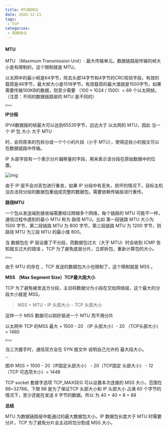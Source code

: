 ```yaml
---
title: MTU和MSS
date: 2020-12-21
tags:
 - TCP
categories:
 - 网络协议
---
```


#### MTU

MTU （Maximum Transmission Unit）: 最大传输单元。数据链路层传输的帧大小是有限制的，这个限制就是 MTU。

以太网中的最小帧是64字节，除去头部14字节和4字节的CRC校验字段，有效的载荷是46字节，最大帧大小是1518字节，有效载荷的最大值就是1500字节。如果需要传输100KB的数据，则至少需要 （100 * 1024 / 1500）= 69 个以太网帧。（注意：不同的数据链路层的 MTU 是不同的）

<img src="https://user-gold-cdn.xitu.io/2020/2/3/1700a73e260cd0cd?imageView2/0/w/1280/h/960/format/webp/ignore-error/1" alt="img" style="zoom:50%;" />

**IP分段**

IPV4数据报的帧最大可以达到65535字节，远远大于 以太网的 MTU，因此 当一个 IP 包 大小 大于 MTU

时，会将原来的包拆分成一个个小的片段（小于 MTU），使得这些小的报文可以在数据链路中传输。

IP 头部字段有一个表示分片偏移量的字段，用来表示该分段在原始数据中的位置。

![img](https://user-gold-cdn.xitu.io/2020/2/3/1700a73e185162dc?imageView2/0/w/1280/h/960/format/webp/ignore-error/1)

由于 IP 层不会对丢包进行重发，如果 IP 分段中有丢失，损坏的情况下，目标主机没办法将分段的数据包重组成完整的数据包，需要依赖传输层进行重传。

**路径MTU**

一个包从发送端到接收端需要经过跨越多个网络，每个链路的 MTU 可能不一样，通信过程中遇到的最小 MTU 称为 路径 MTU。比如 第一段链路 MTU 大小为 1500 字节，第二段链路 MTU 为 800 字节，第三段链路 MTU 为 1200 字节，则路径 MTU 为三段 MTU 的最小值 800。

当 数据包在 IP 层设置了不分段，而数据包过大（大于 MTU）时会收到 ICMP 告知报文过大的错误 。TCP 为了避免底层分片，立即拆包，重新计算包的大小。

<img src="https://user-gold-cdn.xitu.io/2020/2/3/1700a73e887eea11?imageslim" alt="img" style="zoom:50%;" />

由于 MTU 的存在 ，TCP 发送的数据包大小也限制了，这个限制就是 MSS 。

**MSS （Max Segment Size）TCP最大段大小**

TCP 为了避免被发送方分段，主动将数据分为小段在交给网络层，这个最大的分段大小就是 MSS。

> MSS = MTU - IP 头部大小 - TCP 头部大小

这样一个 MSS 数据可以刚好装进一个 MTU 而不用分片

以太网中 TCP 的MSS 最大 = 1500 - 20 （IP 头部大小）- 20 （TCP头部大小）= 1460

<img src="https://user-gold-cdn.xitu.io/2020/2/3/1700a73e8c79596f?imageslim" alt="img" style="zoom:50%;" />

当三次握手时，通信双方会在 SYN 报文中 说明自己允许的 最大段大小。

<img src="https://user-gold-cdn.xitu.io/2020/2/3/1700a73e8a06ec69?imageslim" alt="img" style="zoom: 25%;" />

图中 MSS = 1500 - 20（IP固定头部大小） - 20（TCP固定 头部大小） - 12 （TCP 可选项大小）= 1448

TCP socket 套接字选项 TCP_MAXSEG 可以设置本次连接的 MSS 大小，范围在 88~32768。下限 88 是为了保证TCP 头部大小和 IP 头部大小 占满 60 个字节的情况下，至少还能在发送 8 字节的数据。所以 为 40 + 40 + 8 = 88

**总结**

MTU 为数据链路层中能通过的最大数据包大小。IP 数据包长度大于 MTU 时需要分片，TCP 为了避免分片会主动将包分割成 MSS 大小。